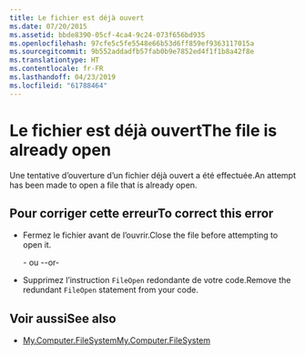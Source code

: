 ```yaml
---
title: Le fichier est déjà ouvert
ms.date: 07/20/2015
ms.assetid: bbde8390-05cf-4ca4-9c24-073f656bd935
ms.openlocfilehash: 97cfe5c5fe5548e66b53d6ff859ef9363117015a
ms.sourcegitcommit: 9b552addadfb57fab0b9e7852ed4f1f1b8a42f8e
ms.translationtype: HT
ms.contentlocale: fr-FR
ms.lasthandoff: 04/23/2019
ms.locfileid: "61788464"
---
```

# <a name="the-file-is-already-open"></a><span data-ttu-id="872b6-102">Le fichier est déjà ouvert</span><span class="sxs-lookup"><span data-stu-id="872b6-102">The file is already open</span></span>
<span data-ttu-id="872b6-103">Une tentative d’ouverture d’un fichier déjà ouvert a été effectuée.</span><span class="sxs-lookup"><span data-stu-id="872b6-103">An attempt has been made to open a file that is already open.</span></span>  
  
## <a name="to-correct-this-error"></a><span data-ttu-id="872b6-104">Pour corriger cette erreur</span><span class="sxs-lookup"><span data-stu-id="872b6-104">To correct this error</span></span>  
  
- <span data-ttu-id="872b6-105">Fermez le fichier avant de l’ouvrir.</span><span class="sxs-lookup"><span data-stu-id="872b6-105">Close the file before attempting to open it.</span></span>  
  
     <span data-ttu-id="872b6-106">- ou -</span><span class="sxs-lookup"><span data-stu-id="872b6-106">-or-</span></span>  
  
- <span data-ttu-id="872b6-107">Supprimez l’instruction `FileOpen` redondante de votre code.</span><span class="sxs-lookup"><span data-stu-id="872b6-107">Remove the redundant `FileOpen` statement from your code.</span></span>  
  
## <a name="see-also"></a><span data-ttu-id="872b6-108">Voir aussi</span><span class="sxs-lookup"><span data-stu-id="872b6-108">See also</span></span>

- [<span data-ttu-id="872b6-109">My.Computer.FileSystem</span><span class="sxs-lookup"><span data-stu-id="872b6-109">My.Computer.FileSystem</span></span>](xref:Microsoft.VisualBasic.FileIO.FileSystem)
